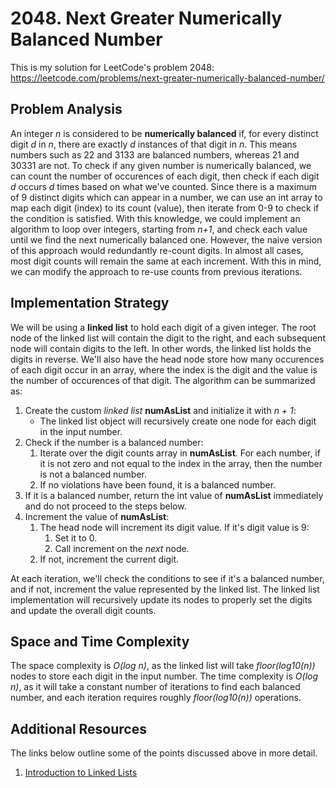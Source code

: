 # 2048. Next Greater Numerically Balanced Number
This is my solution for LeetCode's problem 2048: https://leetcode.com/problems/next-greater-numerically-balanced-number/

## Problem Analysis
An integer *n* is considered to be **numerically balanced** if, for every distinct digit *d* in *n*, there are exactly *d* instances of that digit in *n*. This means numbers such as 22 and 3133 are balanced numbers, whereas 21 and 30331 are not. To check if any given number is numerically balanced, we can count the number of occurences of each digit, then check if each digit *d* occurs *d* times based on what we've counted. Since there is a maximum of 9 distinct digits which can appear in a number, we can use an int array to map each digit (index) to its count (value), then iterate from 0-9 to check if the condition is satisfied. With this knowledge, we could implement an algorithm to loop over integers, starting from *n+1*, and check each value until we find the next numerically balanced one. However, the naive version of this approach would redundantly re-count digits. In almost all cases, most digit counts will remain the same at each increment. With this in mind, we can modify the approach to re-use counts from previous iterations.

## Implementation Strategy
We will be using a **linked list** to hold each digit of a given integer. The root node of the linked list will contain the digit to the right, and each subsequent node will contain digits to the left. In other words, the linked list holds the digits in reverse. We'll also have the head node store how many occurences of each digit occur in an array, where the index is the digit and the value is the number of occurences of that digit. The algorithm can be summarized as:

1. Create the custom *linked list* **numAsList** and initialize it with *n + 1*:
    * The linked list object will recursively create one node for each digit in the input number.
1. Check if the number is a balanced number:
    1. Iterate over the digit counts array in **numAsList**. For each number, if it is not zero and not equal to the index in the array, then the number is not a balanced number.
    1. If no violations have been found, it is a balanced number.
1. If it is a balanced number, return the int value of **numAsList** immediately and do not proceed to the steps below.
1. Increment the value of **numAsList**:
    1. The head node will increment its digit value. If it's digit value is 9:
        1. Set it to 0.
        1. Call increment on the *next* node.
    1. If not, increment the current digit.

At each iteration, we'll check the conditions to see if it's a balanced number, and if not, increment the value represented by the linked list. The linked list implementation will recursively update its nodes to properly set the digits and update the overall digit counts.

## Space and Time Complexity
The space complexity is *O(log n)*, as the linked list will take *floor(log10(n))* nodes to store each digit in the input number. The time complexity is *O(log n)*, as it will take a constant number of iterations to find each balanced number, and each iteration requires roughly *floor(log10(n))* operations.

## Additional Resources
The links below outline some of the points discussed above in more detail.
1. [Introduction to Linked Lists](https://bytethisstore.com/articles/pg/linked-list)
